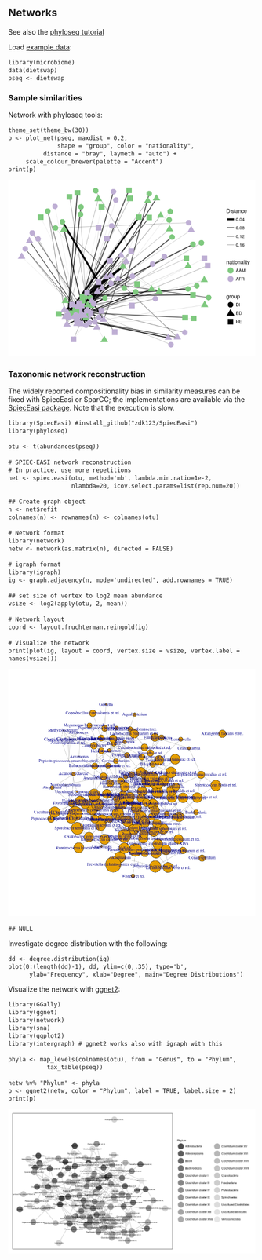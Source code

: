 <!--
  %\VignetteEngine{knitr::rmarkdown}
  %\VignetteIndexEntry{microbiome tutorial - networks}
  %\usepackage[utf8]{inputenc}
  %\VignetteEncoding{UTF-8}  
-->
Networks
--------

See also the [phyloseq
tutorial](http://joey711.github.io/phyloseq/plot_network-examples)

Load [example data](Data.md):

    library(microbiome)
    data(dietswap)
    pseq <- dietswap

### Sample similarities

Network with phyloseq tools:

    theme_set(theme_bw(30))
    p <- plot_net(pseq, maxdist = 0.2,
                  shape = "group", color = "nationality",
              distance = "bray", laymeth = "auto") +
         scale_colour_brewer(palette = "Accent")
    print(p)         

![](Networks_files/figure-markdown_strict/networks3-1.png)

### Taxonomic network reconstruction

The widely reported compositionality bias in similarity measures can be
fixed with SpiecEasi or SparCC; the implementations are available via
the [SpiecEasi package](https://github.com/zdk123/SpiecEasi). Note that
the execution is slow.

    library(SpiecEasi) #install_github("zdk123/SpiecEasi")
    library(phyloseq)

    otu <- t(abundances(pseq))

    # SPIEC-EASI network reconstruction
    # In practice, use more repetitions
    net <- spiec.easi(otu, method='mb', lambda.min.ratio=1e-2, 
                      nlambda=20, icov.select.params=list(rep.num=20))

    ## Create graph object
    n <- net$refit
    colnames(n) <- rownames(n) <- colnames(otu)

    # Network format
    library(network)
    netw <- network(as.matrix(n), directed = FALSE)

    # igraph format
    library(igraph)
    ig <- graph.adjacency(n, mode='undirected', add.rownames = TRUE)

    ## set size of vertex to log2 mean abundance 
    vsize <- log2(apply(otu, 2, mean))

    # Network layout
    coord <- layout.fruchterman.reingold(ig)

    # Visualize the network
    print(plot(ig, layout = coord, vertex.size = vsize, vertex.label = names(vsize)))

![](Networks_files/figure-markdown_strict/networks4-1.png)

    ## NULL

Investigate degree distribution with the following:

    dd <- degree.distribution(ig)
    plot(0:(length(dd)-1), dd, ylim=c(0,.35), type='b', 
          ylab="Frequency", xlab="Degree", main="Degree Distributions")

Visualize the network with [ggnet2](https://briatte.github.io/ggnet):

    library(GGally)
    library(ggnet)
    library(network)
    library(sna)
    library(ggplot2)
    library(intergraph) # ggnet2 works also with igraph with this

    phyla <- map_levels(colnames(otu), from = "Genus", to = "Phylum",
               tax_table(pseq))

    netw %v% "Phylum" <- phyla
    p <- ggnet2(netw, color = "Phylum", label = TRUE, label.size = 2)
    print(p)

![](Networks_files/figure-markdown_strict/networks5-1.png)
